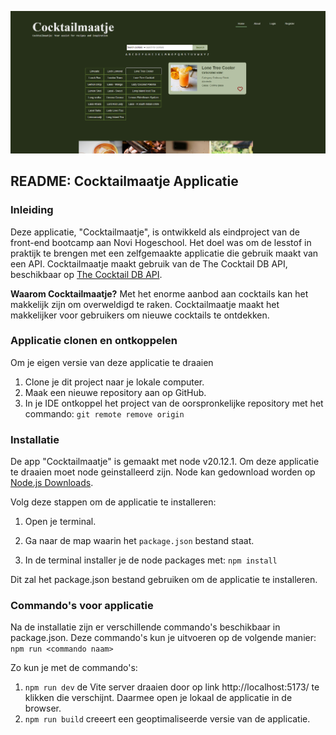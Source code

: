 

![screenshotreadme.png](src%2Fassets%2Fscreenshotreadme.png)

## README: Cocktailmaatje Applicatie

### Inleiding
Deze applicatie, "Cocktailmaatje", is ontwikkeld als eindproject van de front-end bootcamp aan Novi Hogeschool. 
Het doel was om de lesstof in praktijk te brengen met een zelfgemaakte applicatie die gebruik maakt van een API. 
Cocktailmaatje maakt gebruik van de The Cocktail DB API, beschikbaar op 
[The Cocktail DB API](https://www.thecocktaildb.com/api.php).

**Waarom Cocktailmaatje?**
Met het enorme aanbod aan cocktails kan het makkelijk zijn om overweldigd te raken. Cocktailmaatje maakt het makkelijker voor gebruikers om nieuwe cocktails te ontdekken.

### Applicatie clonen en ontkoppelen
Om je eigen versie van deze applicatie te draaien 
1. Clone je dit project naar je lokale computer.
2. Maak een nieuwe repository aan op GitHub.
3. In je IDE ontkoppel het project van de oorspronkelijke repository met het commando: `git remote remove origin`

### Installatie
De app "Cocktailmaatje" is gemaakt met node v20.12.1. Om deze applicatie te draaien moet node geinstalleerd zijn. 
Node kan gedownload worden op [Node.js Downloads](https://nodejs.org/en/download/package-manager).

Volg deze stappen om de applicatie te installeren:
1. Open je terminal. 
2. Ga naar de map waarin het `package.json` bestand staat.

3. In de terminal installer je de node packages met:
`npm install`

Dit zal het package.json bestand gebruiken om de applicatie te installeren.


### Commando's voor applicatie
Na de installatie zijn er verschillende commando's beschikbaar in package.json. 
Deze commando's kun je uitvoeren op de volgende manier: `npm run <commando naam>`


Zo kun je met de commando's:
1. `npm run dev` de Vite server draaien door op link http://localhost:5173/ te klikken die verschijnt. 
Daarmee open je lokaal de applicatie in de browser. 
2. `npm run build` creeert een geoptimaliseerde versie van de applicatie. 